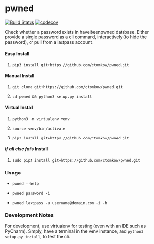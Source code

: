 # pwned
[![Build Status](https://travis-ci.org/ctomkow/pwned.svg?branch=master)](https://travis-ci.org/ctomkow/pwned)
[![codecov](https://codecov.io/gh/ctomkow/pwned/branch/master/graph/badge.svg)](https://codecov.io/gh/ctomkow/pwned/)

Check whether a password exists in haveibeenpwned database. Either provide a single password as a cli command, interactively (to hide the password), or pull from a lastpass account.

#### Easy Install

1. `pip3 install git+https://github.com/ctomkow/pwned.git`

#### Manual Install

1. `git clone git+https://github.com/ctomkow/pwned.git`

2. `cd pwned && python3 setup.py install`

#### Virtual Install

1. `python3 -m virtualenv venv`

2. `source venv/bin/activate`

3. `pip3 install git+https://github.com/ctomkow/pwned.git`

#### _If all else fails_ Install
1. `sudo pip3 install git+https://github.com/ctomkow/pwned.git`


### Usage

* `pwned --help`

* `pwned password -i`

* `pwned lastpass -u username@domain.com -i -h`


### Development Notes

For development, use virtualenv for testing (even with an IDE such as PyCharm).
Simply, have a terminal in the venv instance, and `python3 setup.py install`, to test the cli.



